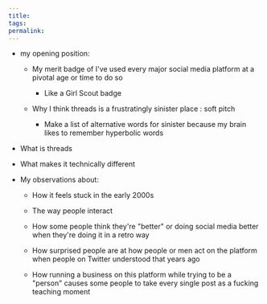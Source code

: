 ```yaml
---
title: 
tags: 
permalink:
---
```

- my opening position:
    
    - My merit badge of I've used every major social media platform at a pivotal age or time to do so
        
        - Like a Girl Scout badge
    - Why I think threads is a frustratingly sinister place : soft pitch
        
        - Make a list of alternative words for sinister because my brain likes to remember hyperbolic words
- What is threads
    
- What makes it technically different
    
- My observations about:
    
    - How it feels stuck in the early 2000s
        
    - The way people interact
        
    - How some people think they're "better" or doing social media better when they're doing it in a retro way
        
    - How surprised people are at how people or men act on the platform when people on Twitter understood that years ago
        
    - How running a business on this platform while trying to be a "person" causes some people to take every single post as a fucking teaching moment